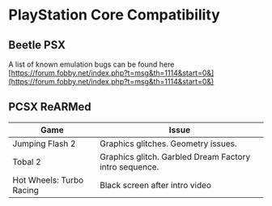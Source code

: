 # PlayStation Core Compatibility

## Beetle PSX

A list of known emulation bugs can be found here [https://forum.fobby.net/index.php?t=msg&th=1114&start=0&](https://forum.fobby.net/index.php?t=msg&th=1114&start=0&)

## PCSX ReARMed

| Game                     | Issue                                                  |
|--------------------------|--------------------------------------------------------|
| Jumping Flash 2          | Graphics glitches. Geometry issues.                    |
| Tobal 2                  | Graphics glitch. Garbled Dream Factory intro sequence. |
| Hot Wheels: Turbo Racing | Black screen after intro video                         |
